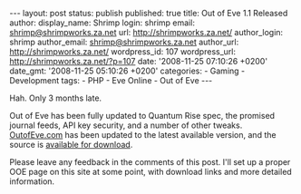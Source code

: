 --- layout: post status: publish published: true title: Out of Eve 1.1
Released author: display\_name: Shrimp login: shrimp email:
shrimp@shrimpworks.za.net url: http://shrimpworks.za.net/ author\_login:
shrimp author\_email: shrimp@shrimpworks.za.net author\_url:
http://shrimpworks.za.net/ wordpress\_id: 107 wordpress\_url:
http://shrimpworks.za.net/?p=107 date: '2008-11-25 07:10:26 +0200'
date\_gmt: '2008-11-25 05:10:26 +0200' categories: - Gaming -
Development tags: - PHP - Eve Online - Out of Eve ---

Hah. Only 3 months late.

Out of Eve has been fully updated to Quantum Rise spec, the promised
journal feeds, API key security, and a number of other tweaks.
[OutofEve.com](http://www.outofeve.com/ "Out of Eve") has been updated
to the latest available version, and the source is [available for
download](http://www.outofeve.com/about/ "Out of Eve about page").

Please leave any feedback in the comments of this post. I'll set up a
proper OOE page on this site at some point, with download links and more
detailed information.
